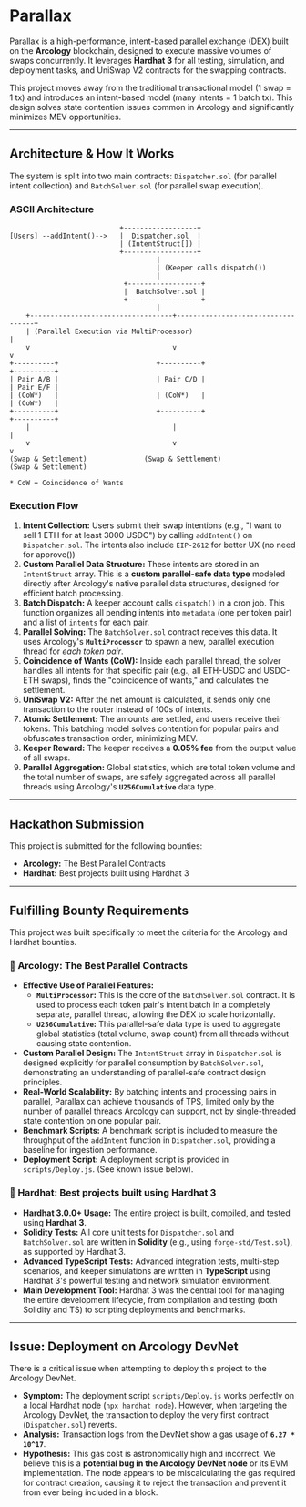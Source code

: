 # Parallax

Parallax is a high-performance, intent-based parallel exchange (DEX) built on the **Arcology** blockchain, designed to execute massive volumes of swaps concurrently. It leverages **Hardhat 3** for all testing, simulation, and deployment tasks, and UniSwap V2 contracts for the swapping contracts.

This project moves away from the traditional transactional model (1 swap = 1 tx) and introduces an intent-based model (many intents = 1 batch tx). This design solves state contention issues common in Arcology and significantly minimizes MEV opportunities.

-----

## Architecture & How It Works

The system is split into two main contracts: `Dispatcher.sol` (for parallel intent collection) and `BatchSolver.sol` (for parallel swap execution).

### ASCII Architecture

```
                           +------------------+
[Users] --addIntent()-->   |  Dispatcher.sol  |
                           | (IntentStruct[]) |
                           +------------------+
                                    |
                                    | (Keeper calls dispatch())
                                    |
                            +------------------+
                            |  BatchSolver.sol |
                            +------------------+
                                    |
    +-----------------------------------+-----------------------------------+
    | (Parallel Execution via MultiProcessor)                               |
    v                                   v                                   v
+----------+                        +----------+                        +----------+
| Pair A/B |                        | Pair C/D |                        | Pair E/F |
| (CoW*)   |                        | (CoW*)   |                        | (CoW*)   |
+----------+                        +----------+                        +----------+
    |                                   |                                   |
    v                                   v                                   v
(Swap & Settlement)              (Swap & Settlement)                (Swap & Settlement)

* CoW = Coincidence of Wants
```

### Execution Flow

1.  **Intent Collection:** Users submit their swap intentions (e.g., "I want to sell 1 ETH for at least 3000 USDC") by calling `addIntent()` on `Dispatcher.sol`. The intents also include `EIP-2612` for better UX (no need for approve())
2.  **Custom Parallel Data Structure:** These intents are stored in an `IntentStruct` array. This is a **custom parallel-safe data type** modeled directly after Arcology's native parallel data structures, designed for efficient batch processing.
3.  **Batch Dispatch:** A keeper account calls `dispatch()` in a cron job. This function organizes all pending intents into `metadata` (one per token pair) and a list of `intents` for each pair.
4.  **Parallel Solving:** The `BatchSolver.sol` contract receives this data. It uses Arcology's **`MultiProcessor`** to spawn a new, parallel execution thread for *each token pair*.
5.  **Coincidence of Wants (CoW):** Inside each parallel thread, the solver handles all intents for that specific pair (e.g., all ETH-USDC and USDC-ETH swaps), finds the "coincidence of wants," and calculates the settlement.
6. **UniSwap V2:** After the net amount is calculated, it sends only one transaction to the router instead of 100s of intents.
7.  **Atomic Settlement:** The amounts are settled, and users receive their tokens. This batching model solves contention for popular pairs and obfuscates transaction order, minimizing MEV.
8.  **Keeper Reward:** The keeper receives a **0.05% fee** from the output value of all swaps.
9.  **Parallel Aggregation:** Global statistics, which are total token volume and the total number of swaps, are safely aggregated across all parallel threads using Arcology's **`U256Cumulative`** data type.

---

## Hackathon Submission

This project is submitted for the following bounties:

  * **Arcology:**  The Best Parallel Contracts
  * **Hardhat:**  Best projects built using Hardhat 3

---

## Fulfilling Bounty Requirements

This project was built specifically to meet the criteria for the Arcology and Hardhat bounties.

### 🚀 Arcology: The Best Parallel Contracts

  * **Effective Use of Parallel Features:**
      * **`MultiProcessor`:** This is the core of the `BatchSolver.sol` contract. It is used to process each token pair's intent batch in a completely separate, parallel thread, allowing the DEX to scale horizontally.
      * **`U256Cumulative`:** This parallel-safe data type is used to aggregate global statistics (total volume, swap count) from all threads without causing state contention.
  * **Custom Parallel Design:** The `IntentStruct` array in `Dispatcher.sol` is designed explicitly for parallel consumption by `BatchSolver.sol`, demonstrating an understanding of parallel-safe contract design principles.
  * **Real-World Scalability:** By batching intents and processing pairs in parallel, Parallax can achieve thousands of TPS, limited only by the number of parallel threads Arcology can support, not by single-threaded state contention on one popular pair.
  * **Benchmark Scripts:** A benchmark script is included to measure the throughput of the `addIntent` function in `Dispatcher.sol`, providing a baseline for ingestion performance.
  * **Deployment Script:** A deployment script is provided in `scripts/Deploy.js`. (See known issue below).

### 👷 Hardhat: Best projects built using Hardhat 3

  * **Hardhat 3.0.0+ Usage:** The entire project is built, compiled, and tested using **Hardhat 3**.
  * **Solidity Tests:** All core unit tests for `Dispatcher.sol` and `BatchSolver.sol` are written in **Solidity** (e.g., using `forge-std/Test.sol`), as supported by Hardhat 3.
  * **Advanced TypeScript Tests:** Advanced integration tests, multi-step scenarios, and keeper simulations are written in **TypeScript** using Hardhat 3's powerful testing and network simulation environment.
  * **Main Development Tool:** Hardhat 3 was the central tool for managing the entire development lifecycle, from compilation and testing (both Solidity and TS) to scripting deployments and benchmarks.

-----

##  Issue: Deployment on Arcology DevNet

There is a critical issue when attempting to deploy this project to the Arcology DevNet.

  * **Symptom:** The deployment script `scripts/Deploy.js` works perfectly on a local Hardhat node (`npx hardhat node`). However, when targeting the Arcology DevNet, the transaction to deploy the very first contract (`Dispatcher.sol`) reverts.
  * **Analysis:** Transaction logs from the DevNet show a gas usage of **`6.27 * 10^17`**.
  * **Hypothesis:** This gas cost is astronomically high and incorrect. We believe this is a **potential bug in the Arcology DevNet node** or its EVM implementation. The node appears to be miscalculating the gas required for contract creation, causing it to reject the transaction and prevent it from ever being included in a block.